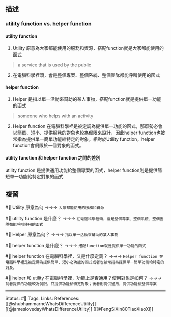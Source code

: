 ## 描述

### utility function vs. helper function

  

#### utility function

1. Utility 原意為大家都能使用的服務和資源，搭配function就是大家都能使用的函式
> a service that is used by the public
2. 在電腦科學裡頭，會是整個專案、整個系統、整個團隊都能呼叫使用的函式

  
#### helper function

1. Helper 是指以單一活動來幫助的某人事物，搭配function就是提供單一功能的函式
> someone who helps with an activity
2. Helper function 在電腦科學裡是被定調為提供單一功能的函式，那麼勢必會以簡單、短小、提供服務的對象也較為侷限來設計，因此helper function也被常指為提供單一簡單功能給特定的對象。相對於Utility function，helper function會侷限於一個對象的函式。


#### utility function 和 helper function 之間的差別

utility function 是提供通用功能給整個專案的函式，helper function則是提供簡短單一功能給特定對象的函式


## 複習
#🧠 Utility 原意為何 ->->-> `大家都能使用的服務和資源`
<!--SR:!2022-09-13,3,250-->

#🧠 utility function 是什麼？ ->->-> `在電腦科學裡頭，會是整個專案、整個系統、整個團隊都能呼叫使用的函式`
<!--SR:!2022-09-13,3,250-->

#🧠 Helper 原意為何？ ->->-> `指以單一活動來幫助的某人事物`
<!--SR:!2022-09-13,3,250-->

#🧠 helper function 是什麼？ ->->-> `搭配function就是提供單一功能的函式`
<!--SR:!2022-09-13,3,250-->


#🧠 helper function 在電腦科學裡，又是什麼定義？ ->->-> `Helper function 在電腦科學裡是被定調為提供簡單、短小之功能的函式或者也被常指為提供單一簡單功能給特定的對象。`
<!--SR:!2022-09-13,3,250-->


#🧠 helper 和 utility 在電腦科學裡，功能上是否通用？使用對象是如何？ ->->-> `前者提供的功能較為侷限，只提供功能給特定對象；後者則提供通用，提供功能給整個專案`
<!--SR:!2022-09-13,3,250-->

---
Status: #🌱 
Tags:
Links:
References:
[[@shubhammarneWhatsDifferenceUtility]]
[[@jameslovedayWhatsDifferenceUtility]]
[[@FengSiXin80TiaoXiaoXi]]